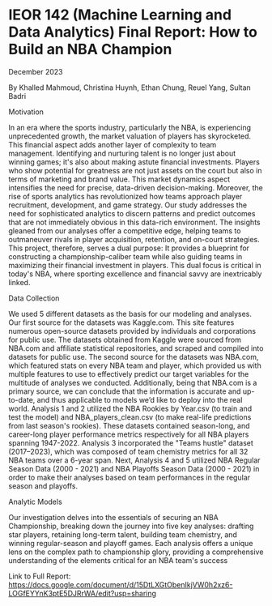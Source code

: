 # IEOR 142 (Machine Learning and Data Analytics) Final Report: How to Build an NBA Champion
December 2023

By Khalled Mahmoud, Christina Huynh, Ethan Chung, Reuel Yang, Sultan Badri

Motivation

In an era where the sports industry, particularly the NBA, is experiencing unprecedented growth, the market valuation of players has skyrocketed. This financial aspect adds another layer of complexity to team management. Identifying and nurturing talent is no longer just about winning games; it's also about making astute financial investments. Players who show potential for greatness are not just assets on the court but also in terms of marketing and brand value. This market dynamics aspect intensifies the need for precise, data-driven decision-making. Moreover, the rise of sports analytics has revolutionized how teams approach player recruitment, development, and game strategy. Our study addresses the need for sophisticated analytics to discern patterns and predict outcomes that are not immediately obvious in this data-rich environment. The insights gleaned from our analyses offer a competitive edge, helping teams to outmaneuver rivals in player acquisition, retention, and on-court strategies. This project, therefore, serves a dual purpose: It provides a blueprint for constructing a championship-caliber team while also guiding teams in maximizing their financial investment in players. This dual focus is critical in today's NBA, where sporting excellence and financial savvy are inextricably linked.

Data Collection

We used 5 different datasets as the basis for our modeling and analyses. Our first source for the datasets was Kaggle.com. This site features numerous open-source datasets provided by individuals and corporations for public use. The datasets obtained from Kaggle were sourced from NBA.com and affiliate statistical repositories, and scraped and compiled into datasets for public use. The second source for the datasets was NBA.com, which featured stats on every NBA team and player, which provided us with multiple features to use to effectively predict our target variables for the multitude of analyses we conducted. Additionally, being that NBA.com is a primary source, we can conclude that the information is accurate and up-to-date, and thus applicable to models we’d like to deploy into the real world. Analysis 1 and 2 utilized the NBA Rookies by Year.csv (to train and test the model) and NBA_players_clean.csv (to make real-life predictions from last season's rookies). These datasets contained season-long, and career-long player performance metrics respectively for all NBA players spanning 1947-2022. Analysis 3 incorporated the "Teams hustle" dataset (2017–2023), which was composed of team chemistry metrics for all 32 NBA teams over a 6-year span. Next, Analysis 4 and 5 utilized NBA Regular Season Data (2000 - 2021) and NBA Playoffs Season Data (2000 - 2021) in order to make their analyses based on team performances in the regular season and playoffs. 

Analytic Models

Our investigation delves into the essentials of securing an NBA Championship, breaking down the journey into five key analyses: drafting star players, retaining long-term talent, building team chemistry, and winning regular-season and playoff games. Each analysis offers a unique lens on the complex path to championship glory, providing a comprehensive understanding of the elements critical for an NBA team's success

Link to Full Report: https://docs.google.com/document/d/15DtLXGtObenIkjVW0h2xz6-LOGfEYYnK3ptE5DJRrWA/edit?usp=sharing
